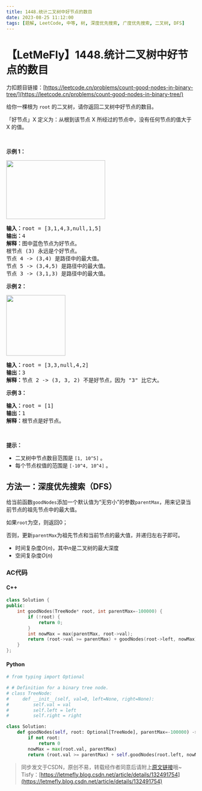 ```yaml
---
title: 1448.统计二叉树中好节点的数目
date: 2023-08-25 11:12:00
tags: [题解, LeetCode, 中等, 树, 深度优先搜索, 广度优先搜索, 二叉树, DFS]
---
```


# 【LetMeFly】1448.统计二叉树中好节点的数目

力扣题目链接：[https://leetcode.cn/problems/count-good-nodes-in-binary-tree/](https://leetcode.cn/problems/count-good-nodes-in-binary-tree/)

<p>给你一棵根为&nbsp;<code>root</code>&nbsp;的二叉树，请你返回二叉树中好节点的数目。</p>

<p>「好节点」X 定义为：从根到该节点 X 所经过的节点中，没有任何节点的值大于 X 的值。</p>

<p>&nbsp;</p>

<p><strong>示例 1：</strong></p>

<p><strong><img alt="" src="https://assets.leetcode-cn.com/aliyun-lc-upload/uploads/2020/05/16/test_sample_1.png" style="height: 156px; width: 263px;"></strong></p>

<pre><strong>输入：</strong>root = [3,1,4,3,null,1,5]
<strong>输出：</strong>4
<strong>解释：</strong>图中蓝色节点为好节点。
根节点 (3) 永远是个好节点。
节点 4 -&gt; (3,4) 是路径中的最大值。
节点 5 -&gt; (3,4,5) 是路径中的最大值。
节点 3 -&gt; (3,1,3) 是路径中的最大值。</pre>

<p><strong>示例 2：</strong></p>

<p><strong><img alt="" src="https://assets.leetcode-cn.com/aliyun-lc-upload/uploads/2020/05/16/test_sample_2.png" style="height: 161px; width: 157px;"></strong></p>

<pre><strong>输入：</strong>root = [3,3,null,4,2]
<strong>输出：</strong>3
<strong>解释：</strong>节点 2 -&gt; (3, 3, 2) 不是好节点，因为 &quot;3&quot; 比它大。</pre>

<p><strong>示例 3：</strong></p>

<pre><strong>输入：</strong>root = [1]
<strong>输出：</strong>1
<strong>解释：</strong>根节点是好节点。</pre>

<p>&nbsp;</p>

<p><strong>提示：</strong></p>

<ul>
	<li>二叉树中节点数目范围是&nbsp;<code>[1, 10^5]</code>&nbsp;。</li>
	<li>每个节点权值的范围是&nbsp;<code>[-10^4, 10^4]</code>&nbsp;。</li>
</ul>


    
## 方法一：深度优先搜索（DFS）

给当前函数```goodNodes```添加一个默认值为“无穷小”的参数```parentMax```，用来记录当前节点的祖先节点中的最大值。

如果```root```为空，则返回0；

否则，更新```parentMax```为祖先节点和当前节点的最大值，并递归左右子即可。

+ 时间复杂度$O(n)$，其中$n$是二叉树的最大深度
+ 空间复杂度$O(n)$

### AC代码

#### C++

```cpp
class Solution {
public:
    int goodNodes(TreeNode* root, int parentMax=-100000) {
        if (!root) {
            return 0;
        }
        int nowMax = max(parentMax, root->val);
        return (root->val >= parentMax) + goodNodes(root->left, nowMax) + goodNodes(root->right, nowMax);
    }
};
```

#### Python

```python
# from typing import Optional

# # Definition for a binary tree node.
# class TreeNode:
#     def __init__(self, val=0, left=None, right=None):
#         self.val = val
#         self.left = left
#         self.right = right

class Solution:
    def goodNodes(self, root: Optional[TreeNode], parentMax=-100000) -> int:
        if not root:
            return 0
        nowMax = max(root.val, parentMax)
        return (root.val >= parentMax) + self.goodNodes(root.left, nowMax) + self.goodNodes(root.right, nowMax)
```

> 同步发文于CSDN，原创不易，转载经作者同意后请附上[原文链接](https://blog.letmefly.xyz/2023/08/25/LeetCode%201448.%E7%BB%9F%E8%AE%A1%E4%BA%8C%E5%8F%89%E6%A0%91%E4%B8%AD%E5%A5%BD%E8%8A%82%E7%82%B9%E7%9A%84%E6%95%B0%E7%9B%AE/)哦~
> Tisfy：[https://letmefly.blog.csdn.net/article/details/132491754](https://letmefly.blog.csdn.net/article/details/132491754)
